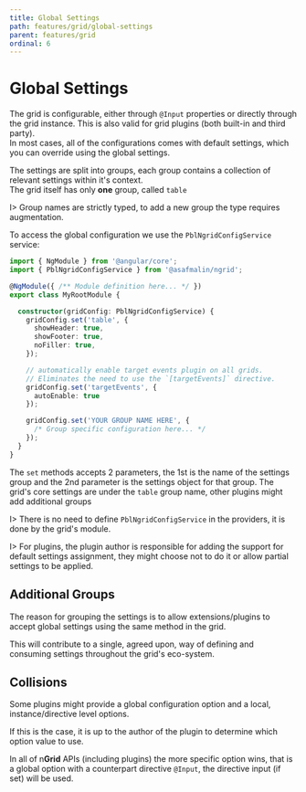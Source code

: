 ```yaml
---
title: Global Settings
path: features/grid/global-settings
parent: features/grid
ordinal: 6
---
```

# Global Settings

The grid is configurable, either through `@Input` properties or directly through the grid instance. This is also valid for grid plugins (both built-in and third party).  
In most cases, all of the configurations comes with default settings, which you can override using the global settings.

The settings are split into groups, each group contains a collection of relevant settings within it's context.  
The grid itself has only **one** group, called `table`

I> Group names are strictly typed, to add a new group the type requires augmentation.

To access the global configuration we use the `PblNgridConfigService` service:

```typescript
import { NgModule } from '@angular/core';
import { PblNgridConfigService } from '@asafmalin/ngrid';

@NgModule({ /** Module definition here... */ })
export class MyRootModule {

  constructor(gridConfig: PblNgridConfigService) {
    gridConfig.set('table', {
      showHeader: true,
      showFooter: true,
      noFiller: true,
    });

    // automatically enable target events plugin on all grids.
    // Eliminates the need to use the `[targetEvents]` directive.
    gridConfig.set('targetEvents', {
      autoEnable: true
    });

    gridConfig.set('YOUR GROUP NAME HERE', {
      /* Group specific configuration here... */
    });
  }
}

```

The `set` methods accepts 2 parameters, the 1st is the name of the settings group and the 2nd parameter is the settings object for that group.
The grid's core settings are under the `table` group name, other plugins might add additional groups

I> There is no need to define `PblNgridConfigService` in the providers, it is done by the grid's module.

I> For plugins, the plugin author is responsible for adding the support for default settings assignment, they might choose not to do it or allow partial settings to be applied.

## Additional Groups

The reason for grouping the settings is to allow extensions/plugins to accept global settings using the same method in the grid.

This will contribute to a single, agreed upon, way of defining and consuming settings throughout the grid's eco-system.

## Collisions

Some plugins might provide a global configuration option and a local, instance/directive level options.

If this is the case, it is up to the author of the plugin to determine which option value to use.

In all of n**Grid** APIs (including plugins) the more specific option wins, that is a global option
with a counterpart directive `@Input`, the directive input (if set) will be used.

